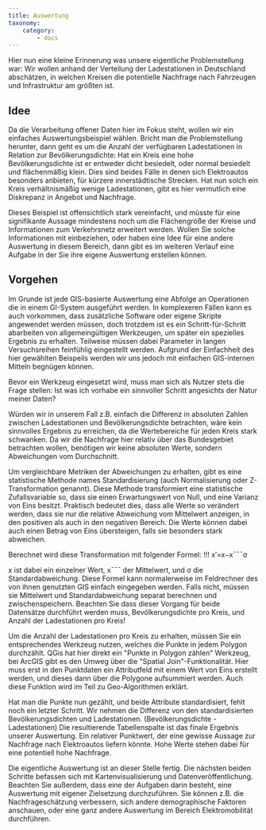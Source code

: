 ```yaml
---
title: Auswertung
taxonomy:
    category:
        - docs
---
```

Hier nun eine kleine Erinnerung was unsere eigentliche Problemstellung war: Wir wollen anhand der Verteilung der Ladestationen in Deutschland abschätzen, in welchen Kreisen die potentielle Nachfrage nach Fahrzeugen und Infrastruktur am größten ist.

## Idee
Da die Verarbeitung offener Daten hier im Fokus steht, wollen wir ein einfaches Auswertungsbeispiel wählen. Bricht man die Problemstellung herunter, dann geht es um die Anzahl der verfügbaren Ladestationen in Relation zur Bevölkerungsdichte: Hat ein Kreis eine hohe Bevölkerungsdichte ist er entweder dicht besiedelt, oder normal besiedelt und flächenmäßig klein. Dies sind beides Fälle in denen sich Elektroautos besonders anbieten, für kürzere innerstädtische Strecken. Hat nun solch ein Kreis verhältnismäßig wenige Ladestationen, gibt es hier vermutlich eine Diskrepanz in Angebot und Nachfrage.

Dieses Beispiel ist offensichtlich stark vereinfacht, und müsste für eine signifikante Aussage mindestens noch um die Flächengröße der Kreise und Informationen zum Verkehrsnetz erweitert werden. Wollen Sie solche Informationen mit einbeziehen, oder haben eine Idee für eine andere Auswertung in diesem Bereich, dann gibt es im weiteren Verlauf eine Aufgabe in der Sie ihre eigene Auswertung erstellen können.

## Vorgehen
Im Grunde ist jede GIS-basierte Auswertung eine Abfolge an Operationen die in einem GI-System ausgeführt werden. In komplexeren Fällen kann es auch vorkommen, dass zusätzliche Software oder eigene Skripte angewendet werden müssen, doch trotzdem ist es ein Schritt-für-Schritt abarbeiten von allgemeingültigen Werkzeugen, um später ein spezielles Ergebnis zu erhalten. Teilweise müssen dabei Parameter in langen Versuchsreihen feinfühlig eingestellt werden. Aufgrund der Einfachheit des hier gewählten Beispeils werden wir uns jedoch mit einfachen GIS-internen Mitteln begnügen können.

Bevor ein Werkzeug eingesetzt wird, muss man sich als Nutzer stets die Frage stellen: Ist was ich vorhabe ein sinnvoller Schritt angesichts der Natur meiner Daten?

Würden wir in unserem Fall z.B. einfach die Differenz in absoluten Zahlen zwischen Ladestationen und Bevölkerungsdichte betrachten, wäre kein sinnvolles Ergebnis zu erreichen, da die Wertebereiche für jeden Kreis stark schwanken. Da wir die Nachfrage hier relativ über das Bundesgebiet betrachten wollen, benötigen wir keine absoluten Werte, sondern Abweichungen vom Durchschnitt.

Um vergleichbare Metriken der Abweichungen zu erhalten, gibt es eine statistische Methode names Standardisierung (auch Normalisierung oder Z-Transformation genannt). Diese Methode transformiert eine statistische Zufallsvariable so, dass sie einen Erwartungswert von Null, und eine Varianz von Eins besitzt. Praktisch bedeutet dies, dass alle Werte so verändert werden, dass sie nur die relative Abweichung vom Mittelwert anzeigen, in den positiven als auch in den negativen Bereich. Die Werte können dabei auch einen Betrag von Eins übersteigen, falls sie besonders stark abweichen.

Berechnet wird diese Transformation mit folgender Formel:
!!! x′=x−x¯¯¯σ

x ist dabei ein einzelner Wert, x¯¯¯ der Mittelwert, und σ die Standardabweichung. Diese Formel kann normalerweise im Feldrechner des von ihnen genutzten GIS einfach eingegeben werden. Falls nicht, müssen sie Mittelwert und Standardabweichung separat berechnen und zwischenspeichern. Beachten Sie dass dieser Vorgang für beide Datensätze durchführt werden muss, Bevölkerungsdichte pro Kreis, und Anzahl der Ladestationen pro Kreis!

Um die Anzahl der Ladestationen pro Kreis zu erhalten, müssen Sie ein entsprechendes Werkzeug nutzen, welches die Punkte in jedem Polygon durchzählt. QGis hat hier direkt ein "Punkte in Polygon zählen" Werkzeug, bei ArcGIS gibt es den Umweg über die "Spatial Join"-Funktionalität. Hier muss erst in den Punktdaten ein Attributfeld mit einem Wert von Eins erstellt werden, und dieses dann über die Polygone aufsummiert werden. Auch diese Funktion wird im Teil zu Geo-Algorithmen erklärt.

Hat man die Punkte nun gezählt, und beide Attribute standardisiert, fehlt noch ein letzter Schritt. Wir nehmen die Differenz von den standardisierten Bevölkerungsdichten und Ladestationen. (Bevölkerungsdichte - Ladestationen) Die resultierende Tabellenspalte ist das finale Ergebnis unserer Auswertung. Ein relativer Punktwert, der eine gewisse Aussage zur Nachfrage nach Elektroautos liefern könnte. Hohe Werte stehen dabei für eine potentiell hohe Nachfrage.

Die eigentliche Auswertung ist an dieser Stelle fertig. Die nächsten beiden Schritte befassen sich mit Kartenvisualisierung und Datenveröffentlichung. Beachten Sie außerdem, dass eine der Aufgaben darin besteht, eine Auswertung mit eigener Zielsetzung durchzuführen. Sie können z.B. die Nachfrageschätzung verbessern, sich andere demographische Faktoren anschauen, oder eine ganz andere Auswertung im Bereich Elektromobilität durchführen.
